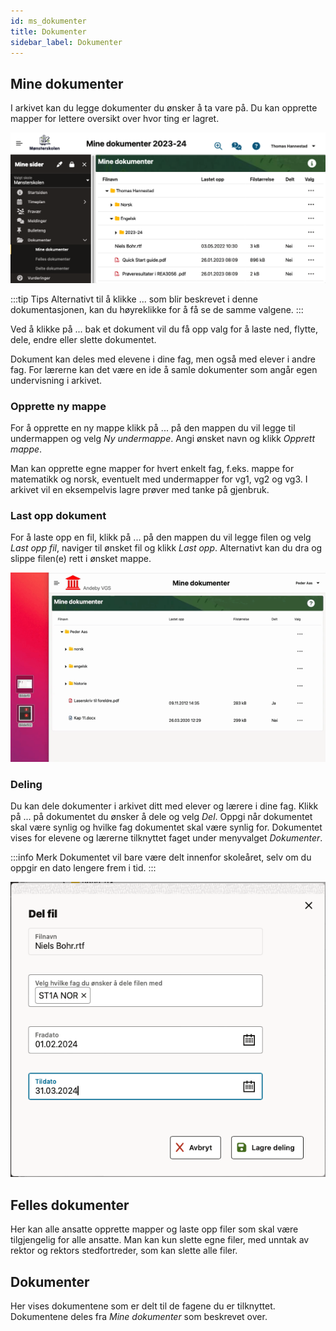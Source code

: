 ```yaml
---
id: ms_dokumenter
title: Dokumenter
sidebar_label: Dokumenter
---
```


## Mine dokumenter
I arkivet kan du legge dokumenter du ønsker å ta vare på. Du kan opprette mapper for lettere oversikt over hvor ting er lagret.

![bilde](/img/ms_minedokumenter.png 'Mine dokumenter')

:::tip Tips
Alternativt til å klikke ... som blir beskrevet i denne dokumentasjonen, kan du høyreklikke for å få se de samme valgene.
:::

Ved å klikke på ... bak et dokument vil du få opp valg for å laste ned, flytte, dele, endre eller slette dokumentet. 

Dokument kan deles med elevene i dine fag, men også med elever i andre fag. For lærerne kan det være en ide å samle dokumenter som angår egen undervisning i arkivet.

### Opprette ny mappe
For å opprette en ny mappe klikk på ... på den mappen du vil legge til undermappen og velg _Ny undermappe_. Angi ønsket navn og klikk _Opprett mappe_.

Man kan opprette egne mapper for hvert enkelt fag, f.eks. mappe for matematikk og norsk, eventuelt med undermapper for vg1, vg2 og vg3. I arkivet vil en eksempelvis lagre prøver med tanke på gjenbruk.

### Last opp dokument
For å laste opp en fil, klikk på ... på den mappen du vil legge filen og velg _Last opp fil_, naviger til ønsket fil og klikk _Last opp_. Alternativt kan du dra og slippe filen(e) rett i ønsket mappe.

![Dokumenter](/img/help_dokumenter1.gif 'Dokumenter')

### Deling
Du kan dele dokumenter i arkivet ditt med elever og lærere i dine fag. Klikk på ... på dokumentet du ønsker å dele og velg _Del_. Oppgi når dokumentet skal være synlig og hvilke fag dokumentet skal være synlig for. Dokumentet vises for elevene og lærerne tilknyttet faget under menyvalget _Dokumenter_.

:::info Merk
Dokumentet vil bare være delt innenfor skoleåret, selv om du oppgir en dato lengere frem i tid. 
:::

![bilde](/img/ms_dokumenter_del.png 'Del dokument')

## Felles dokumenter
Her kan alle ansatte opprette mapper og laste opp filer som skal være tilgjengelig for alle ansatte. Man kan kun slette egne filer, med unntak av rektor og rektors stedfortreder, som kan slette alle filer.

## Dokumenter
Her vises dokumentene som er delt til de fagene du er tilknyttet. Dokumentene deles fra _Mine dokumenter_ som beskrevet over.

